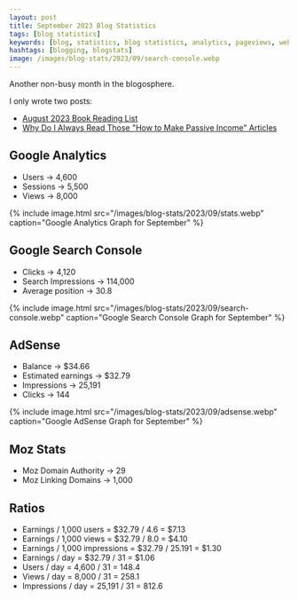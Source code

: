 ```yaml
---
layout: post
title: September 2023 Blog Statistics
tags: [blog statistics]
keywords: [blog, statistics, blog statistics, analytics, pageviews, webmaster, webmaster tools, alexa, google]
hashtags: [blogging, blogstats]
image: /images/blog-stats/2023/09/search-console.webp
---
```


Another non-busy month in the blogosphere.

I only wrote two posts:

* [August 2023 Book Reading List](https://www.joehxblog.com/august-2023-book-reading-list/)
* [Why Do I Always Read Those "How to Make Passive Income" Articles](https://www.joehxblog.com/why-do-i-always-read-those-how-to-make-passive-income-articles/)

## Google Analytics

* Users &rarr; 4,600
* Sessions &rarr; 5,500
* Views &rarr; 8,000

{% include image.html src="/images/blog-stats/2023/09/stats.webp" caption="Google Analytics Graph for September" %}

## Google Search Console

* Clicks &rarr; 4,120
* Search Impressions &rarr;  114,000
* Average position &rarr; 30.8

{% include image.html src="/images/blog-stats/2023/09/search-console.webp" caption="Google Search Console Graph for September" %}

## AdSense

* Balance &rarr; $34.66
* Estimated earnings &rarr; $32.79
* Impressions &rarr; 25,191
* Clicks &rarr; 144

{% include image.html src="/images/blog-stats/2023/09/adsense.webp" caption="Google AdSense Graph for September" %}

## Moz Stats

* Moz Domain Authority &rarr; 29
* Moz Linking Domains &rarr; 1,000

## Ratios

* Earnings / 1,000 users = $32.79 / 4.6 = $7.13
* Earnings / 1,000 views = $32.79 / 8.0 = $4.10
* Earnings / 1,000 impressions = $32.79 / 25.191 = $1.30
* Earnings / day = $32.79 / 31 = $1.06
* Users / day = 4,600 / 31 = 148.4
* Views / day = 8,000 / 31 = 258.1
* Impressions / day = 25,191 / 31 = 812.6